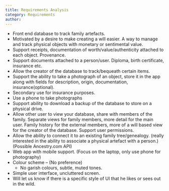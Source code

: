 ```yaml
---
title: Requirements Analysis
category: Requirements
author: 
---
```


- Front end database to track family artefacts.
- Motivated by a desire to make creating a will easier. A way to manage and track physical objects with monetary or sentimental value.
- Support receipts, documentation of worth/value/authenticity attached to each object. Provenance.
- Support documents attached to a person/user. Diploma, birth certificate, insurance etc.
- Allow the creator of the database to track/bequeath certain items.
- Support the ability to take a photograph of an object, store it in the app along with fields for description, origin, documentation, insurance(optional).
- Secondary use for insurance purposes.
- Use a phone to take photographs
- Support ability to download a backup of the database to store on a physical drive.
- Allow other user to view your database, share with members of the family. Separate views for family members, more detail for the main user. Family history for the external members, more of a will based view for the creator of the database. Support user permissions.
- Allow the ability to connect it to an existing family tree/genealogy.  (really interested in the ability to associate a physical artefact with a person.) (Possible Ancestry.com API)  
- Web app with mobile support. (Focus on the laptop, only use phone for photography)
- Colour scheme – (No preference)
  - No garish colours, subtle, muted tones.
- Simple user interface, uncluttered screen.
- Will let us know if there is a specific style of UI that he likes or sees out in the wild.
